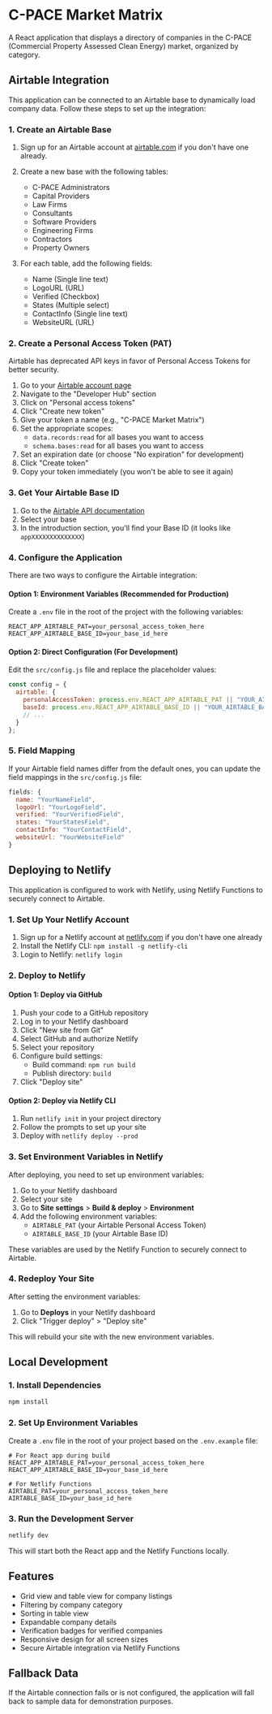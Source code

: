 # C-PACE Market Matrix

A React application that displays a directory of companies in the C-PACE (Commercial Property Assessed Clean Energy) market, organized by category.

## Airtable Integration

This application can be connected to an Airtable base to dynamically load company data. Follow these steps to set up the integration:

### 1. Create an Airtable Base

1. Sign up for an Airtable account at [airtable.com](https://airtable.com) if you don't have one already.
2. Create a new base with the following tables:
   - C-PACE Administrators
   - Capital Providers
   - Law Firms
   - Consultants
   - Software Providers
   - Engineering Firms
   - Contractors
   - Property Owners

3. For each table, add the following fields:
   - Name (Single line text)
   - LogoURL (URL)
   - Verified (Checkbox)
   - States (Multiple select)
   - ContactInfo (Single line text)
   - WebsiteURL (URL)

### 2. Create a Personal Access Token (PAT)

Airtable has deprecated API keys in favor of Personal Access Tokens for better security.

1. Go to your [Airtable account page](https://airtable.com/account)
2. Navigate to the "Developer Hub" section
3. Click on "Personal access tokens"
4. Click "Create new token"
5. Give your token a name (e.g., "C-PACE Market Matrix")
6. Set the appropriate scopes:
   - `data.records:read` for all bases you want to access
   - `schema.bases:read` for all bases you want to access
7. Set an expiration date (or choose "No expiration" for development)
8. Click "Create token"
9. Copy your token immediately (you won't be able to see it again)

### 3. Get Your Airtable Base ID

1. Go to the [Airtable API documentation](https://airtable.com/api)
2. Select your base
3. In the introduction section, you'll find your Base ID (it looks like `appXXXXXXXXXXXXXX`)

### 4. Configure the Application

There are two ways to configure the Airtable integration:

#### Option 1: Environment Variables (Recommended for Production)

Create a `.env` file in the root of the project with the following variables:

```
REACT_APP_AIRTABLE_PAT=your_personal_access_token_here
REACT_APP_AIRTABLE_BASE_ID=your_base_id_here
```

#### Option 2: Direct Configuration (For Development)

Edit the `src/config.js` file and replace the placeholder values:

```javascript
const config = {
  airtable: {
    personalAccessToken: process.env.REACT_APP_AIRTABLE_PAT || "YOUR_AIRTABLE_PERSONAL_ACCESS_TOKEN", // Replace with your PAT
    baseId: process.env.REACT_APP_AIRTABLE_BASE_ID || "YOUR_AIRTABLE_BASE_ID", // Replace with your Base ID
    // ...
  }
};
```

### 5. Field Mapping

If your Airtable field names differ from the default ones, you can update the field mappings in the `src/config.js` file:

```javascript
fields: {
  name: "YourNameField",
  logoUrl: "YourLogoField",
  verified: "YourVerifiedField",
  states: "YourStatesField",
  contactInfo: "YourContactField",
  websiteUrl: "YourWebsiteField"
}
```

## Deploying to Netlify

This application is configured to work with Netlify, using Netlify Functions to securely connect to Airtable.

### 1. Set Up Your Netlify Account

1. Sign up for a Netlify account at [netlify.com](https://netlify.com) if you don't have one already
2. Install the Netlify CLI: `npm install -g netlify-cli`
3. Login to Netlify: `netlify login`

### 2. Deploy to Netlify

#### Option 1: Deploy via GitHub

1. Push your code to a GitHub repository
2. Log in to your Netlify dashboard
3. Click "New site from Git"
4. Select GitHub and authorize Netlify
5. Select your repository
6. Configure build settings:
   - Build command: `npm run build`
   - Publish directory: `build`
7. Click "Deploy site"

#### Option 2: Deploy via Netlify CLI

1. Run `netlify init` in your project directory
2. Follow the prompts to set up your site
3. Deploy with `netlify deploy --prod`

### 3. Set Environment Variables in Netlify

After deploying, you need to set up environment variables:

1. Go to your Netlify dashboard
2. Select your site
3. Go to **Site settings** > **Build & deploy** > **Environment**
4. Add the following environment variables:
   - `AIRTABLE_PAT` (your Airtable Personal Access Token)
   - `AIRTABLE_BASE_ID` (your Airtable Base ID)

These variables are used by the Netlify Function to securely connect to Airtable.

### 4. Redeploy Your Site

After setting the environment variables:

1. Go to **Deploys** in your Netlify dashboard
2. Click "Trigger deploy" > "Deploy site"

This will rebuild your site with the new environment variables.

## Local Development

### 1. Install Dependencies

```bash
npm install
```

### 2. Set Up Environment Variables

Create a `.env` file in the root of your project based on the `.env.example` file:

```
# For React app during build
REACT_APP_AIRTABLE_PAT=your_personal_access_token_here
REACT_APP_AIRTABLE_BASE_ID=your_base_id_here

# For Netlify Functions
AIRTABLE_PAT=your_personal_access_token_here
AIRTABLE_BASE_ID=your_base_id_here
```

### 3. Run the Development Server

```bash
netlify dev
```

This will start both the React app and the Netlify Functions locally.

## Features

- Grid view and table view for company listings
- Filtering by company category
- Sorting in table view
- Expandable company details
- Verification badges for verified companies
- Responsive design for all screen sizes
- Secure Airtable integration via Netlify Functions

## Fallback Data

If the Airtable connection fails or is not configured, the application will fall back to sample data for demonstration purposes.
